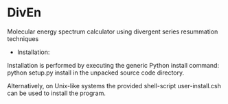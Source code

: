 # DivEn
Molecular energy spectrum calculator using divergent series resummation techniques

* Installation:

Installation is performed by executing the generic Python install command:
    python setup.py install
in the unpacked source code directory.

Alternatively, on Unix-like systems the provided shell-script user-install.csh
can be used to install the program.
